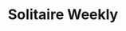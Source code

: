---
ee_id: '4167'
site: '1'
type: '2'
long_id: 2012 068 Solitaire Weekly
url: 2012-068-solitaire-weekly
title: Solitaire Weekly
year: '2012'
medium: 'Webisode series, Tumblr, Youtube, Facebook, & Twitter accounts. '
commission:
dims:
pitch: "​Webisode series (featuring screen cast computer solitaire), and associated
  social media accounts :/"
ps: "​This series ran every week for a year. During that time I didn’t bother to tell
  anyone about it (oops). While this series was running only a handful of people saw
  it, mostly bots. Definitely one of the projects I am most proud of."
live_url: http://www.solitaire-weekly.com
related: |-
  [4115] [2013-169-freshbuzz] 2013-169 Freshbuzz
  [4130] [2014-032-so-shines-a-good-deed-in-a-weary-world] 2014-032 So shines a good deed in a weary world
  [4131] [2014-31-max-perks] 2014--31 Max Perks
  [4132] [2014-030-ideas-in-action] 2014-030 Ideas In Action
youtube:
imgs: solitaire-weekly-2012-068-full-database-ih.jpg
subheading:
display_year: '2013'
download:
add_credit:
add_credits:
related_code:
layout: things-i-made
---